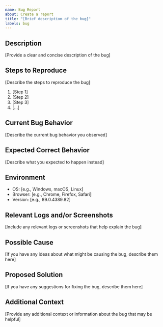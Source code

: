 ```yaml
---
name: Bug Report
about: Create a report
title: "[Brief description of the bug]"
labels: bug
---
```


## Description
[Provide a clear and concise description of the bug]

## Steps to Reproduce
[Describe the steps to reproduce the bug]
1. [Step 1]
2. [Step 2]
3. [Step 3]
4. [...]

## Current Bug Behavior
[Describe the current bug behavior you observed]

## Expected Correct Behavior
[Describe what you expected to happen instead]

## Environment
- OS: [e.g., Windows, macOS, Linux]
- Browser: [e.g., Chrome, Firefox, Safari]
- Version: [e.g., 89.0.4389.82]

## Relevant Logs and/or Screenshots
[Include any relevant logs or screenshots that help explain the bug]

## Possible Cause
[If you have any ideas about what might be causing the bug, describe them here]

## Proposed Solution
[If you have any suggestions for fixing the bug, describe them here]

## Additional Context
[Provide any additional context or information about the bug that may be helpful]
